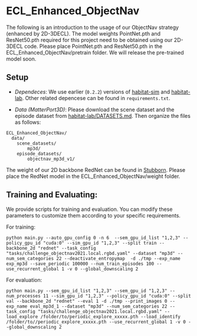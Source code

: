 # ECL_Enhanced_ObjectNav

The following is an introduction to the usage of our ObjectNav strategy (enhanced by 2D-3DECL). The model weights PointNet.pth and ResNet50.pth required for this project need to be obtained using our 2D-3DECL code. Please place PointNet.pth and ResNet50.pth in the ECL_Enhanced_ObjectNav/pretrain folder. We will release the pre-trained model soon.

## Setup
- *Dependeces*: We use earlier (`0.2.2`) versions of [habitat-sim](https://github.com/facebookresearch/habitat-sim/tree/v0.2.2) and [habitat-lab](https://github.com/facebookresearch/habitat-lab/tree/v0.2.2). Other related depencese can be found in `requirements.txt`. 

- *Data (MatterPort3D)*: Please download the scene dataset and the episode dataset from [habitat-lab/DATASETS.md](https://github.com/facebookresearch/habitat-sim/blob/main/DATASETS.md#matterport3d-mp3d-dataset). Then organize the files as follows:
```
ECL_Enhanced_ObjectNav/
  data/
    scene_datasets/
        mp3d/
    episode_datasets/
        objectnav_mp3d_v1/
```
The weight of our 2D backbone RedNet can be found in [Stubborn](https://github.com/Improbable-AI/Stubborn). Please place the RedNet model in the ECL_Enhanced_ObjectNav/weight folder.


## Training and Evaluating:

We provide scripts for training and evaluation. You can modify these parameters to customize them according to your specific requirements.

For training:
```
python main.py --auto_gpu_config 0 -n 6  --sem_gpu_id_list "1,2,3" --policy_gpu_id "cuda:0" --sim_gpu_id "1,2,3" --split train --backbone_2d "rednet" --task_config "tasks/challenge_objectnav2021.local.rgbd.yaml" --dataset "mp3d" --num_sem_categories 22 --deactivate_entropymap  -d ./tmp --exp_name exp_mp3d --save_periodic 100000 --num_train_episodes 100 --use_recurrent_global 1 -v 0 --global_downscaling 2
```
For evaluation:
```
python main.py --sem_gpu_id_list "1,2,3" --sem_gpu_id "1,2,3" --num_processes 11 --sim_gpu_id "1,2,3" --policy_gpu_id "cuda:0" --split val --backbone_2d "rednet" --eval 1 -d ./tmp --print_images 0 --exp_name eval_mp3d_1 --dataset "mp3d" --num_sem_categories 22 --task_config "tasks/challenge_objectnav2021.local.rgbd.yaml" --load_explore /folder/to/periodic_explore_xxxxx.pth --load_identify /folder/to//periodic_explore_xxxxx.pth --use_recurrent_global 1 -v 0 --global_downscaling 2
```

